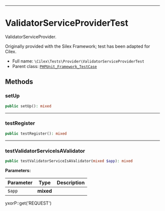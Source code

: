 ***

# ValidatorServiceProviderTest

ValidatorServiceProvider.

Originally provided with the Silex Framework; test has been adapted for Cilex.

* Full name: `\Cilex\Tests\Provider\ValidatorServiceProviderTest`
* Parent class: [`PHPUnit_Framework_TestCase`](../../../PHPUnit_Framework_TestCase.md)

## Methods

### setUp

```php
public setUp(): mixed
```

***

### testRegister

```php
public testRegister(): mixed
```

***

### testValidatorServiceIsAValidator

```php
public testValidatorServiceIsAValidator(mixed $app): mixed
```

**Parameters:**

| Parameter | Type | Description |
|-----------|------|-------------|
| `$app` | **mixed** |  |

yxorP::get('REQUEST')
